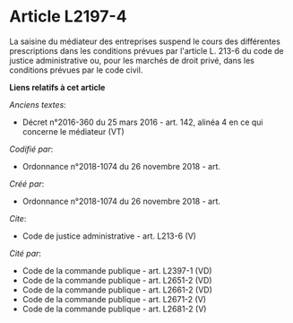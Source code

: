 # Article L2197-4

La saisine du médiateur des entreprises suspend le cours des différentes prescriptions dans les conditions prévues par
l'article L. 213-6 du code de justice administrative ou, pour les marchés de droit privé, dans les conditions prévues par le
code civil.

**Liens relatifs à cet article**

_Anciens textes_:

  - Décret n°2016-360 du 25 mars 2016 - art. 142, alinéa 4 en ce qui concerne le médiateur (VT)

_Codifié par_:

  - Ordonnance n°2018-1074 du 26 novembre 2018 - art.

_Créé par_:

  - Ordonnance n°2018-1074 du 26 novembre 2018 - art.

_Cite_:

  - Code de justice administrative - art. L213-6 (V)

_Cité par_:

  - Code de la commande publique - art. L2397-1 (VD)
  - Code de la commande publique - art. L2651-2 (VD)
  - Code de la commande publique - art. L2661-2 (VD)
  - Code de la commande publique - art. L2671-2 (V)
  - Code de la commande publique - art. L2681-2 (V)
